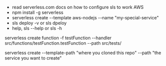 - read serverless.com docs on how to configure sls to work AWS
- npm install -g serverless
- serverless create --template aws-nodejs --name "my-special-service"
- sls deploy -v or sls dpeloy
- help, sls --help or sls -h

<!-- create a fnction through mocha -->
serverless create function -f testFunction --handler src/functions/testFunction.testFunction --path src/tests/


<!-- how to use -->
serverless create --template-path "where you cloned this repo" --path "the service you want to create"